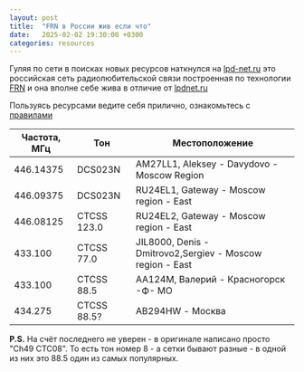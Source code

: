 ```yaml
---
layout: post
title:  "FRN в России жив если что"
date:   2025-02-02 19:30:00 +0300
categories: resources
---
```


Гуляя по сети в поисках новых ресурсов наткнулся на [lpd-net.ru](https://lpdnetwork.narod.ru) это российская сеть радиолюбительской связи построенная по технологии [FRN](http://kavkaz.qrz.ru/voip/frn.html) и она вполне себе жива в отличие от [lpdnet.ru](http://www.lpdnet.ru)

Пользуясь ресурсами ведите себя прилично, ознакомьтесь с [правилами](https://lpdnetwork.narod.ru/index/0-3)

| Частота, МГц | Тон         | Местоположение                                            |
| ------------ | ----------- | --------------------------------------------------------- |
| 446.14375    | DCS023N     | AM27LL1, Aleksey - Davydovo - Moscow Region               |
| 446.09375    | DCS023N     | RU24EL1, Gateway - Moscow region - East                   |
| 446.08125    | CTCSS 123.0 | RU24EL2, Gateway - Moscow region - East                   |
| 433.100      | CTCSS 77.0  | JIL8000, Denis - Dmitrovo2,Sergiev - Moscow region - East |
| 433.100      | CTCSS 88.5  | AA124M, Валерий - Красногорск -Ф- МО                      |
| 434.275      | CTCSS 88.5? | AB294HW - Москва                                          |

**P.S.** На счёт последнего не уверен - в оригинале написано просто "Ch49 CTC08". То есть тон номер 8 - а сетки бывают разные - в одной из них это 88.5 один из самых популярных.